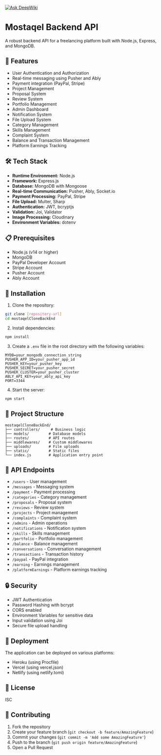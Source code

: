 [![Ask DeepWiki](https://deepwiki.com/badge.svg)](https://deepwiki.com/abdelrahman-elsaady/mostaqelCloneBackEnd)
# Mostaqel Backend API

A robust backend API for a freelancing platform built with Node.js, Express, and MongoDB.

## 🚀 Features

- User Authentication and Authorization
- Real-time messaging using Pusher and Ably
- Payment integration (PayPal, Stripe)
- Project Management
- Proposal System
- Review System
- Portfolio Management
- Admin Dashboard
- Notification System
- File Upload System
- Category Management
- Skills Management
- Complaint System
- Balance and Transaction Management
- Platform Earnings Tracking

## 🛠️ Tech Stack

- **Runtime Environment:** Node.js
- **Framework:** Express.js
- **Database:** MongoDB with Mongoose
- **Real-time Communication:** Pusher, Ably, Socket.io
- **Payment Processing:** PayPal, Stripe
- **File Upload:** Multer, Sharp
- **Authentication:** JWT, bcryptjs
- **Validation:** Joi, Validator
- **Image Processing:** Cloudinary
- **Environment Variables:** dotenv

## 📋 Prerequisites

- Node.js (v14 or higher)
- MongoDB
- PayPal Developer Account
- Stripe Account
- Pusher Account
- Ably Account

## 🔧 Installation

1. Clone the repository:
```bash
git clone [repository-url]
cd mostaqelCloneBackEnd
```

2. Install dependencies:
```bash
npm install
```

3. Create a `.env` file in the root directory with the following variables:
```env
MYDB=your_mongodb_connection_string
PUSHER_APP_ID=your_pusher_app_id
PUSHER_KEY=your_pusher_key
PUSHER_SECRET=your_pusher_secret
PUSHER_CLUSTER=your_pusher_cluster
ABLY_API_KEY=your_ably_api_key
PORT=3344
```

4. Start the server:
```bash
npm start
```

## 📁 Project Structure

```
mostaqelCloneBackEnd/
├── controllers/     # Business logic
├── models/         # Database models
├── routes/         # API routes
├── middlewares/    # Custom middlewares
├── uploads/        # File uploads
├── static/         # Static files
└── index.js        # Application entry point
```

## 🔌 API Endpoints

- `/users` - User management
- `/messages` - Messaging system
- `/payment` - Payment processing
- `/categories` - Category management
- `/proposals` - Proposal system
- `/reviews` - Review system
- `/projects` - Project management
- `/complaints` - Complaint system
- `/admins` - Admin operations
- `/notifications` - Notification system
- `/skills` - Skills management
- `/portfolio` - Portfolio management
- `/balance` - Balance management
- `/conversations` - Conversation management
- `/transactions` - Transaction history
- `/paypal` - PayPal integration
- `/earning` - Earnings management
- `/platformEarnings` - Platform earnings tracking

## 🔒 Security

- JWT Authentication
- Password Hashing with bcrypt
- CORS enabled
- Environment Variables for sensitive data
- Input validation using Joi
- Secure file upload handling

## 🚀 Deployment

The application can be deployed on various platforms:
- Heroku (using Procfile)
- Vercel (using vercel.json)
- Netlify (using netlify.toml)

## 📝 License

ISC

## 👥 Contributing

1. Fork the repository
2. Create your feature branch (`git checkout -b feature/AmazingFeature`)
3. Commit your changes (`git commit -m 'Add some AmazingFeature'`)
4. Push to the branch (`git push origin feature/AmazingFeature`)
5. Open a Pull Request

